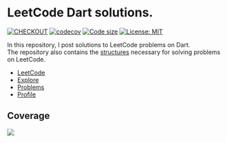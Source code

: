 # LeetCode Dart solutions.

[![CHECKOUT](https://github.com/PlugFox/leetcode/actions/workflows/checkout.yml/badge.svg?branch=master)](https://github.com/PlugFox/leetcode/actions/workflows/checkout.yml)
[![codecov](https://codecov.io/gh/PlugFox/leetcode/branch/master/graph/badge.svg?token=5yrpQh4j5M)](https://codecov.io/gh/PlugFox/leetcode)
[![Code size](https://img.shields.io/github/languages/code-size/plugfox/leetcode?logo=github&logoColor=white)](https://github.com/plugfox/leetcode)
[![License: MIT](https://img.shields.io/badge/License-MIT-yellow.svg)](https://opensource.org/licenses/MIT)

In this repository, I post solutions to LeetCode problems on Dart.  
The repository also contains the [structures](./lib/src/structure) necessary for solving problems on LeetCode.  

- [LeetCode](https://leetcode.com/)
- [Explore](https://leetcode.com/explore/)
- [Problems](https://leetcode.com/problemset/all/)
- [Profile](https://leetcode.com/PlugFox/)

## Coverage

[![](https://codecov.io/gh/PlugFox/leetcode/branch/master/graphs/sunburst.svg)](https://codecov.io/gh/PlugFox/leetcode/branch/master)
